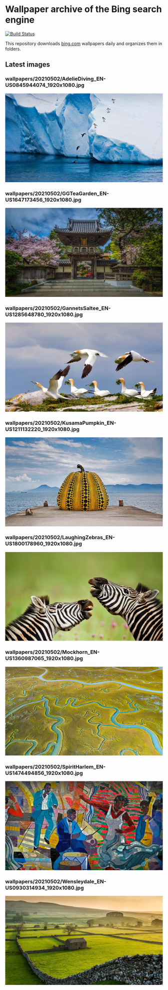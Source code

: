 # Wallpaper archive of the Bing search engine

[![Build Status](https://travis-ci.org/kijart/bing-daily-images-dl.svg?branch=wallpapers)](https://travis-ci.org/kijart/bing-daily-images-dl)

This repository downloads [bing.com](https://www.bing.com) wallpapers daily and organizes them in folders.

## Latest images

<!-- Wallpapers -->

### wallpapers/20210502/AdelieDiving_EN-US0845944074_1920x1080.jpg

![wallpapers/20210502/AdelieDiving_EN-US0845944074_1920x1080.jpg](wallpapers/20210502/AdelieDiving_EN-US0845944074_1920x1080.jpg)

### wallpapers/20210502/GGTeaGarden_EN-US1647173456_1920x1080.jpg

![wallpapers/20210502/GGTeaGarden_EN-US1647173456_1920x1080.jpg](wallpapers/20210502/GGTeaGarden_EN-US1647173456_1920x1080.jpg)

### wallpapers/20210502/GannetsSaltee_EN-US1285648780_1920x1080.jpg

![wallpapers/20210502/GannetsSaltee_EN-US1285648780_1920x1080.jpg](wallpapers/20210502/GannetsSaltee_EN-US1285648780_1920x1080.jpg)

### wallpapers/20210502/KusamaPumpkin_EN-US1211132220_1920x1080.jpg

![wallpapers/20210502/KusamaPumpkin_EN-US1211132220_1920x1080.jpg](wallpapers/20210502/KusamaPumpkin_EN-US1211132220_1920x1080.jpg)

### wallpapers/20210502/LaughingZebras_EN-US1800178960_1920x1080.jpg

![wallpapers/20210502/LaughingZebras_EN-US1800178960_1920x1080.jpg](wallpapers/20210502/LaughingZebras_EN-US1800178960_1920x1080.jpg)

### wallpapers/20210502/Mockhorn_EN-US1360987065_1920x1080.jpg

![wallpapers/20210502/Mockhorn_EN-US1360987065_1920x1080.jpg](wallpapers/20210502/Mockhorn_EN-US1360987065_1920x1080.jpg)

### wallpapers/20210502/SpiritHarlem_EN-US1474494856_1920x1080.jpg

![wallpapers/20210502/SpiritHarlem_EN-US1474494856_1920x1080.jpg](wallpapers/20210502/SpiritHarlem_EN-US1474494856_1920x1080.jpg)

### wallpapers/20210502/Wensleydale_EN-US0930314934_1920x1080.jpg

![wallpapers/20210502/Wensleydale_EN-US0930314934_1920x1080.jpg](wallpapers/20210502/Wensleydale_EN-US0930314934_1920x1080.jpg)

